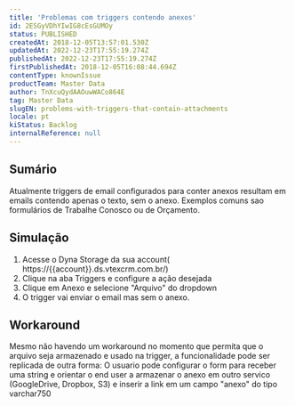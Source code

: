 ```yaml
---
title: 'Problemas com triggers contendo anexos'
id: 2ESGyVDhYIwIG8cEsGUMOy
status: PUBLISHED
createdAt: 2018-12-05T13:57:01.530Z
updatedAt: 2022-12-23T17:55:19.274Z
publishedAt: 2022-12-23T17:55:19.274Z
firstPublishedAt: 2018-12-05T16:08:44.694Z
contentType: knownIssue
productTeam: Master Data
author: TnXcuQydAAOuwWACo864E
tag: Master Data
slugEN: problems-with-triggers-that-contain-attachments
locale: pt
kiStatus: Backlog
internalReference: null
---
```


## Sumário

Atualmente triggers de email configurados para conter anexos resultam em emails contendo apenas o texto, sem o anexo.  Exemplos comuns sao formulários de Trabalhe Conosco ou de Orçamento.


## Simulação

1. Acesse o Dyna Storage da sua account( https://{{account}}.ds.vtexcrm.com.br/)
2. Clique na aba Triggers e configure a ação desejada
3. Clique em Anexo e selecione "Arquivo" do dropdown
4. O trigger vai enviar o email mas sem o anexo.

## Workaround

Mesmo não havendo um workaround no momento que permita que o arquivo seja armazenado  e usado na trigger, a funcionalidade pode ser replicada de outra forma:
O usuario pode configurar o form para receber uma string e orientar o end user a armazenar o anexo em outro servico (GoogleDrive, Dropbox, S3) e inserir a link em um campo "anexo" do tipo varchar750

